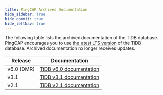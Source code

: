 ```yaml
---
title: PingCAP Archived Documentation
hide_sidebar: true
hide_commit: true
hide_leftNav: true
---
```


<DocHomeContainer title="PingCAP Archived Documentation" subTitle="Access the archived documentation of the TiDB database in this website">

<DocHomeSection label="TiDB" anchor="tidb" id="tidb">

The following table lists the archived documentation of the TiDB database. PingCAP encourages you to use [the latest LTS version](https://docs.pingcap.com/tidb/stable/) of the TiDB database. Archived documentation no longer receives updates.

| Release    | Documentation                                                  |
| ---------- | -------------------------------------------------------------- |
| v6.0 (DMR) | [TiDB v6.0 documentation](https://docs.pingcap.com/tidb/v6.0/) |
| v3.1       | [TiDB v3.1 documentation](https://docs.pingcap.com/tidb/v3.1/) |
| v2.1       | [TiDB v2.1 documentation](https://docs.pingcap.com/tidb/v2.1/) |

</DocHomeSection>

</DocHomeContainer>

